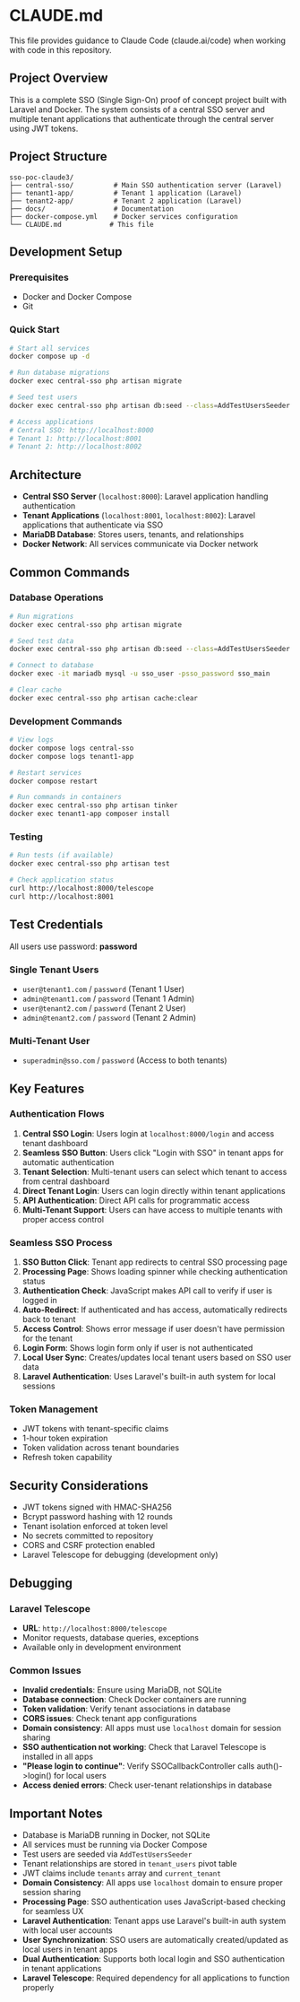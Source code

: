 # CLAUDE.md

This file provides guidance to Claude Code (claude.ai/code) when working with code in this repository.

## Project Overview

This is a complete SSO (Single Sign-On) proof of concept project built with Laravel and Docker. The system consists of a central SSO server and multiple tenant applications that authenticate through the central server using JWT tokens.

## Project Structure

```
sso-poc-claude3/
├── central-sso/          # Main SSO authentication server (Laravel)
├── tenant1-app/          # Tenant 1 application (Laravel)
├── tenant2-app/          # Tenant 2 application (Laravel)
├── docs/                 # Documentation
├── docker-compose.yml    # Docker services configuration
└── CLAUDE.md            # This file
```

## Development Setup

### Prerequisites
- Docker and Docker Compose
- Git

### Quick Start
```bash
# Start all services
docker compose up -d

# Run database migrations
docker exec central-sso php artisan migrate

# Seed test users
docker exec central-sso php artisan db:seed --class=AddTestUsersSeeder

# Access applications
# Central SSO: http://localhost:8000
# Tenant 1: http://localhost:8001
# Tenant 2: http://localhost:8002
```

## Architecture

- **Central SSO Server** (`localhost:8000`): Laravel application handling authentication
- **Tenant Applications** (`localhost:8001`, `localhost:8002`): Laravel applications that authenticate via SSO
- **MariaDB Database**: Stores users, tenants, and relationships
- **Docker Network**: All services communicate via Docker network

## Common Commands

### Database Operations
```bash
# Run migrations
docker exec central-sso php artisan migrate

# Seed test data
docker exec central-sso php artisan db:seed --class=AddTestUsersSeeder

# Connect to database
docker exec -it mariadb mysql -u sso_user -psso_password sso_main

# Clear cache
docker exec central-sso php artisan cache:clear
```

### Development Commands
```bash
# View logs
docker compose logs central-sso
docker compose logs tenant1-app

# Restart services
docker compose restart

# Run commands in containers
docker exec central-sso php artisan tinker
docker exec tenant1-app composer install
```

### Testing
```bash
# Run tests (if available)
docker exec central-sso php artisan test

# Check application status
curl http://localhost:8000/telescope
curl http://localhost:8001
```

## Test Credentials

All users use password: **password**

### Single Tenant Users
- `user@tenant1.com` / `password` (Tenant 1 User)
- `admin@tenant1.com` / `password` (Tenant 1 Admin)
- `user@tenant2.com` / `password` (Tenant 2 User)
- `admin@tenant2.com` / `password` (Tenant 2 Admin)

### Multi-Tenant User
- `superadmin@sso.com` / `password` (Access to both tenants)

## Key Features

### Authentication Flows
1. **Central SSO Login**: Users login at `localhost:8000/login` and access tenant dashboard
2. **Seamless SSO Button**: Users click "Login with SSO" in tenant apps for automatic authentication
3. **Tenant Selection**: Multi-tenant users can select which tenant to access from central dashboard
4. **Direct Tenant Login**: Users can login directly within tenant applications
5. **API Authentication**: Direct API calls for programmatic access
6. **Multi-Tenant Support**: Users can have access to multiple tenants with proper access control

### Seamless SSO Process
1. **SSO Button Click**: Tenant app redirects to central SSO processing page
2. **Processing Page**: Shows loading spinner while checking authentication status
3. **Authentication Check**: JavaScript makes API call to verify if user is logged in
4. **Auto-Redirect**: If authenticated and has access, automatically redirects back to tenant
5. **Access Control**: Shows error message if user doesn't have permission for the tenant
6. **Login Form**: Shows login form only if user is not authenticated
7. **Local User Sync**: Creates/updates local tenant users based on SSO user data
8. **Laravel Authentication**: Uses Laravel's built-in auth system for local sessions

### Token Management
- JWT tokens with tenant-specific claims
- 1-hour token expiration
- Token validation across tenant boundaries
- Refresh token capability

## Security Considerations

- JWT tokens signed with HMAC-SHA256
- Bcrypt password hashing with 12 rounds
- Tenant isolation enforced at token level
- No secrets committed to repository
- CORS and CSRF protection enabled
- Laravel Telescope for debugging (development only)

## Debugging

### Laravel Telescope
- **URL**: `http://localhost:8000/telescope`
- Monitor requests, database queries, exceptions
- Available only in development environment

### Common Issues
- **Invalid credentials**: Ensure using MariaDB, not SQLite
- **Database connection**: Check Docker containers are running
- **Token validation**: Verify tenant associations in database
- **CORS issues**: Check tenant app configurations
- **Domain consistency**: All apps must use `localhost` domain for session sharing
- **SSO authentication not working**: Check that Laravel Telescope is installed in all apps
- **"Please login to continue"**: Verify SSOCallbackController calls auth()->login() for local users
- **Access denied errors**: Check user-tenant relationships in database

## Important Notes

- Database is MariaDB running in Docker, not SQLite
- All services must be running via Docker Compose
- Test users are seeded via `AddTestUsersSeeder`
- Tenant relationships are stored in `tenant_users` pivot table
- JWT claims include `tenants` array and `current_tenant`
- **Domain Consistency**: All apps use `localhost` domain to ensure proper session sharing
- **Processing Page**: SSO authentication uses JavaScript-based checking for seamless UX
- **Laravel Authentication**: Tenant apps use Laravel's built-in auth system with local user accounts
- **User Synchronization**: SSO users are automatically created/updated as local users in tenant apps
- **Dual Authentication**: Supports both local login and SSO authentication in tenant applications
- **Laravel Telescope**: Required dependency for all applications to function properly